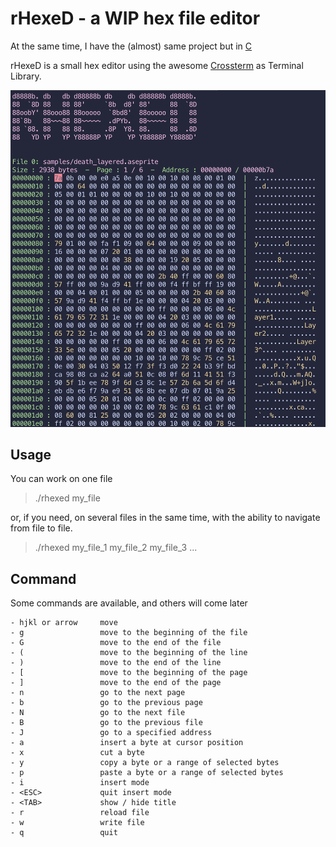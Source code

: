 # rHexeD - a WIP hex file editor
At the same time, I have the (almost) same project but in [C](https://github.com/LittleB0xes/hexed)

rHexeD is a small hex editor using the awesome [Crossterm](https://github.com/crossterm-rs/crossterm) as Terminal Library.



![rhexed](https://github.com/LittleB0xes/rhexed/blob/main/screenshots/screenshot_1.png)

## Usage
You can work on one file
> ./rhexed my_file

or, if you need, on several files in the same time, with the ability to navigate from file to file.
> ./rhexed my_file_1 my_file_2 my_file_3 ...


## Command
Some commands are available, and others will come later

```
- hjkl or arrow     move 
- g                 move to the beginning of the file
- G                 move to the end of the file
- (                 move to the beginning of the line
- )                 move to the end of the line
- [                 move to the beginning of the page
- ]                 move to the end of the page
- n                 go to the next page
- b                 go to the previous page
- N                 go to the next file
- B                 go to the previous file
- J                 go to a specified address
- a                 insert a byte at cursor position
- x                 cut a byte
- y                 copy a byte or a range of selected bytes
- p                 paste a byte or a range of selected bytes
- i                 insert mode
- <ESC>             quit insert mode
- <TAB>             show / hide title
- r                 reload file
- w                 write file
- q                 quit
```


